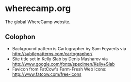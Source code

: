 # wherecamp.org

The global WhereCamp website.

## Colophon

* Background pattern is Cartographer by Sam Feyaerts via http://subtlepatterns.com/cartographer/
* Site title set in Kelly Slab by Denis Masharov via http://www.google.com/fonts/specimen/Kelly+Slab
* Favicon from FatCow's Farm-Fresh Web Icons: http://www.fatcow.com/free-icons

